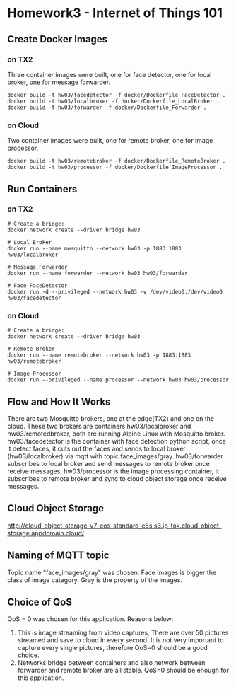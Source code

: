 # Homework3 - Internet of Things 101

## Create Docker Images

### on TX2
Three container images were built, one for face detector, one for local broker, one for message forwarder.
```
docker build -t hw03/facedetector -f docker/Dockerfile_FaceDetector .
docker build -t hw03/localbroker -f docker/Dockerfile_LocalBroker .
docker build -t hw03/forwarder -f docker/Dockerfile_Forwarder .
```

### on Cloud
Two container images were built, one for remote broker, one for image processor.
```
docker build -t hw03/remotebroker -f docker/Dockerfile_RemoteBroker .
docker build -t hw03/processor -f docker/Dockerfile_ImageProcessor .
```

## Run Containers

### on TX2
```
# Create a bridge:
docker network create --driver bridge hw03

# Local Broker
docker run --name mosquitto --network hw03 -p 1883:1883 hw03/localbroker

# Message Forwarder
docker run --name forwarder --network hw03 hw03/forwarder

# Face FaceDetector
docker run -d --privileged --network hw03 -v /dev/video0:/dev/video0 hw03/facedetector
```

### on Cloud
```
# Create a bridge:
docker network create --driver bridge hw03

# Remote Broker
docker run --name remotebroker --network hw03 -p 1883:1883 hw03/remotebroker

# Image Processor
docker run --privileged --name processor --network hw03 hw03/processor
```

## Flow and How It Works

There are two Mosquitto brokers, one at the edge(TX2) and one on the cloud. These two brokers are containers hw03/localbroker and hw03/remotedbroker, both are running Alpine Linux with Mosquitto broker. hw03/facedetector is the container with face detection python script, once it detect faces, it cuts out the faces and sends to local broker (hw03/localbroker) via mqtt with topic face_images/gray. hw03/forwarder subscribes to local broker and send messages to remote broker once receive messages. hw03/processor is the image processing container, it subscribes to remote broker and sync to cloud object storage once receive messages.


## Cloud Object Storage  

http://cloud-object-storage-v7-cos-standard-c5s.s3.jp-tok.cloud-object-storage.appdomain.cloud/  

## Naming of MQTT topic  

Topic name "face_images/gray" was chosen. Face Images is bigger the class of image category. Gray is the property of the images.

## Choice of QoS  

QoS = 0 was chosen for this application. Reasons below:  
1. This is image streaming from video captures, There are over 50 pictures streamed and save to cloud in every second. It is not very important to capture every single pictures, therefore QoS=0 should be a good choice.  
2. Networks bridge between containers and also network between forwarder and remote broker are all stable. QoS=0 should be enough for this application.  